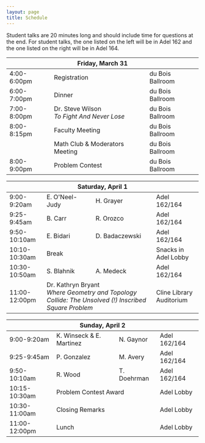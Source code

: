 ```yaml
---
layout: page
title: Schedule
---
```


Student talks are 20 minutes long and should include time for questions at the end. For student talks, the one listed on the left will be in Adel 162 and the one listed on the right will be in Adel 164.

<table>
<thead>
<tr>
<th colspan="4" style="text-align: center;">Friday, March 31</th>
</tr>
</thead>
<tr>
<td>4:00-6:00pm</td>
<td colspan="2">Registration</td>
<td>du Bois Ballroom</td>
</tr>
<tr>
<td>6:00-7:00pm</td>
<td colspan="2">Dinner</td>
<td>du Bois Ballroom</td>
</tr>
<tr>
<td>7:00-8:00pm</td>
<td colspan="2">Dr. Steve Wilson<br> <i>To Fight And Never Lose</i></td>
<td>du Bois Ballroom</td>
</tr>
<!-- <tr>
<td></td>
<td colspan="3"><i>To Fight And Never Lose</i></td>
</tr>-->
<tr>
<td>8:00-8:15pm</td>
<td colspan="2">Faculty Meeting</td>
<td>du Bois Ballroom</td>
</tr>
<tr>
<td></td>
<td colspan="2">Math Club & Moderators Meeting</td>
<td>du Bois Ballroom</td>
</tr>
<tr>
<td>8:00-9:00pm</td>
<td colspan="2">Problem Contest</td>
<td>du Bois Ballroom</td>
</tr>
</table>

<!-- * -->

<table>
<thead>
<tr>
<th colspan="4" style="text-align: center;">Saturday, April 1</th>
</tr>
</thead>
<tr>
<td>9:00-9:20am</td>
<td>E. O'Neel-Judy</td>
<td>H. Grayer</td>
<td>Adel 162/164</td>
</tr>

<tr>
<td>9:25-9:45am</td>
<td>B. Carr</td>
<td>R. Orozco</td>
<td>Adel 162/164</td>
</tr>

<tr>
<td>9:50-10:10am</td>
<td>E. Bidari</td>
<td>D. Badaczewski</td>
<td>Adel 162/164</td>
</tr>

<tr>
<td>10:10-10:30am</td>
<td colspan="2">Break</td>
<td>Snacks in Adel Lobby</td>
</tr>

<tr>
<td>10:30-10:50am</td>
<td>S. Blahnik</td>
<td>A. Medeck</td>
<td>Adel 162/164</td>
</tr>



<tr>
<td>11:00-12:00pm</td>
<td colspan="2">Dr. Kathryn Bryant<br> <i>Where Geometry and Topology Collide: The Unsolved (!) Inscribed Square Problem</i></td>
<td>Cline Library Auditorium</td>
</tr>

</table>

<!-- * -->

<!--
\multicolumn{4}{c}{\textbf{Saturday, April 1}}\\
\toprule
9:00-9:20am & E. O'Neel-Judy & H. Grayer & Adel 162/164\\
9:25-9:45am &  B. Carr & R. Orozco & Adel 162/164\\
9:50-10:10am & E. Bidari & D. Badaczewski & Adel 162/164\\
10:10-10:30am & Break & & Snacks in Adel Lobby\\
10:30-10:50am & S. Blahnik & A. Medeck  & Adel 162/164\\
11:00-12:00pm & \multicolumn{2}{l}{Dr. Kathryn Bryant} & Cline Library Auditorium\\
& \multicolumn{3}{l}{\emph{Where Geometry and Topology Collide: The Unsolved (!) Inscribed Square Problem}}\\
12:00-1:30pm & Lunch & & Hot Spot, University Union\\
1:45-2:05pm & B. Hoogstra & M. Gutierrez & Adel 162/164\\
2:10-2:30pm & A. Barrientos & C. Schmitt & Adel 162/164\\
2:35-2:55pm & A. Fortier & P. Weisman & Adel 162/164\\
2:55-3:20pm & Break & & Snacks in Adel Lobby\\
3:20-3:40pm & J. Covington & J. Urcuyo & Adel 162/164\\
4:00-5:00pm & \multicolumn{2}{l}{Dr. Henry Segerman} & Cline Library Auditorium\\
& \multicolumn{2}{l}{\emph{3D Shadows: Casting light on the fourth dimension}} &\\
5:15-6:00pm & Dinner & & Adel Lobby\\
5:00-9:00pm & Problem Contest & & Adel 163\\
6:00-9:00pm & Games \& Movies & & Adel 162/164\\
-->


<table>
<thead>
<tr>
<th colspan="4" style="text-align: center;">Sunday, April 2</th>
</tr>
</thead>
<tr>
<td>9:00-9:20am</td>
<td>K. Winseck & E. Martinez</td>
<td>N. Gaynor</td>
<td>Adel 162/164</td>
</tr>

<tr>
<td>9:25-9:45am</td>
<td>P. Gonzalez</td>
<td>M. Avery</td>
<td>Adel 162/164</td>
</tr>

<tr>
<td>9:50-10:10am</td>
<td>R. Wood</td>
<td>T. Doehrman</td>
<td>Adel 162/164</td>
</tr>

<tr>
<td>10:15-10:30am</td>
<td colspan="2">Problem Contest Award</td>
<td>Adel Lobby</td>
</tr>

<tr>
<td>10:30-11:00am</td>
<td colspan="2">Closing Remarks</td>
<td>Adel Lobby</td>
</tr>

<tr>
<td>11:00-12:00pm</td>
<td colspan="2">Lunch</td>
<td>Adel Lobby</td>
</tr>
</table>
